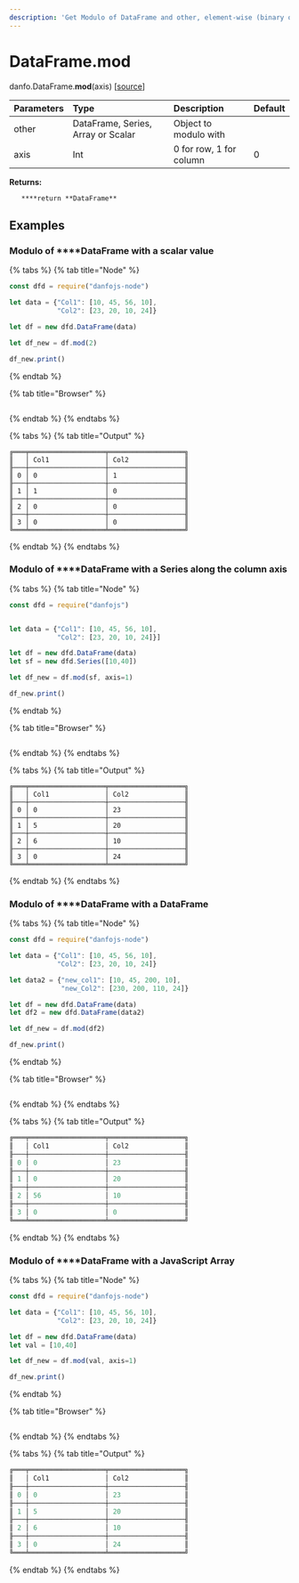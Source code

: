 ```yaml
---
description: 'Get Modulo of DataFrame and other, element-wise (binary operator mod).'
---
```


# DataFrame.mod

danfo.DataFrame.**mod**\(axis\) \[[source](https://github.com/opensource9ja/danfojs/blob/3398c2f540c16ac95599a05b6f2db4eff8a258c9/danfojs/src/core/frame.js#L436)\]

| Parameters | Type | Description | Default |
| :--- | :--- | :--- | :--- |
| other | DataFrame, Series, Array or Scalar | Object to modulo with |  |
| axis | Int | 0 for row, 1 for column | 0 |

**Returns:**

       ****return **DataFrame**

## **Examples**

### Modulo of ****DataFrame with a scalar value

{% tabs %}
{% tab title="Node" %}
```javascript
const dfd = require("danfojs-node")

let data = {"Col1": [10, 45, 56, 10],
            "Col2": [23, 20, 10, 24]}

let df = new dfd.DataFrame(data)

let df_new = df.mod(2)

df_new.print()
```
{% endtab %}

{% tab title="Browser" %}
```

```
{% endtab %}
{% endtabs %}

{% tabs %}
{% tab title="Output" %}
```text
╔═══╤═══════════════════╤═══════════════════╗
║   │ Col1              │ Col2              ║
╟───┼───────────────────┼───────────────────╢
║ 0 │ 0                 │ 1                 ║
╟───┼───────────────────┼───────────────────╢
║ 1 │ 1                 │ 0                 ║
╟───┼───────────────────┼───────────────────╢
║ 2 │ 0                 │ 0                 ║
╟───┼───────────────────┼───────────────────╢
║ 3 │ 0                 │ 0                 ║
╚═══╧═══════════════════╧═══════════════════╝
```
{% endtab %}
{% endtabs %}

### Modulo of  ****DataFrame with a Series along the column axis

{% tabs %}
{% tab title="Node" %}
```javascript
const dfd = require("danfojs")


let data = {"Col1": [10, 45, 56, 10],
            "Col2": [23, 20, 10, 24]}]

let df = new dfd.DataFrame(data)
let sf = new dfd.Series([10,40])

let df_new = df.mod(sf, axis=1)

df_new.print()
```
{% endtab %}

{% tab title="Browser" %}
```

```
{% endtab %}
{% endtabs %}

{% tabs %}
{% tab title="Output" %}
```text
╔═══╤═══════════════════╤═══════════════════╗
║   │ Col1              │ Col2              ║
╟───┼───────────────────┼───────────────────╢
║ 0 │ 0                 │ 23                ║
╟───┼───────────────────┼───────────────────╢
║ 1 │ 5                 │ 20                ║
╟───┼───────────────────┼───────────────────╢
║ 2 │ 6                 │ 10                ║
╟───┼───────────────────┼───────────────────╢
║ 3 │ 0                 │ 24                ║
╚═══╧═══════════════════╧═══════════════════╝
```
{% endtab %}
{% endtabs %}

### Modulo of  ****DataFrame with a DataFrame

{% tabs %}
{% tab title="Node" %}
```javascript
const dfd = require("danfojs-node")

let data = {"Col1": [10, 45, 56, 10],
            "Col2": [23, 20, 10, 24]}

let data2 = {"new_col1": [10, 45, 200, 10],
             "new_Col2": [230, 200, 110, 24]}

let df = new dfd.DataFrame(data)
let df2 = new dfd.DataFrame(data2)

let df_new = df.mod(df2)

df_new.print()

```
{% endtab %}

{% tab title="Browser" %}
```

```
{% endtab %}
{% endtabs %}

{% tabs %}
{% tab title="Output" %}
```javascript
╔═══╤═══════════════════╤═══════════════════╗
║   │ Col1              │ Col2              ║
╟───┼───────────────────┼───────────────────╢
║ 0 │ 0                 │ 23                ║
╟───┼───────────────────┼───────────────────╢
║ 1 │ 0                 │ 20                ║
╟───┼───────────────────┼───────────────────╢
║ 2 │ 56                │ 10                ║
╟───┼───────────────────┼───────────────────╢
║ 3 │ 0                 │ 0                 ║
╚═══╧═══════════════════╧═══════════════════╝
```
{% endtab %}
{% endtabs %}

### Modulo of ****DataFrame with a JavaScript Array

{% tabs %}
{% tab title="Node" %}
```javascript
const dfd = require("danfojs-node")

let data = {"Col1": [10, 45, 56, 10],
            "Col2": [23, 20, 10, 24]}

let df = new dfd.DataFrame(data)
let val = [10,40]

let df_new = df.mod(val, axis=1)

df_new.print()
```
{% endtab %}

{% tab title="Browser" %}
```

```
{% endtab %}
{% endtabs %}

{% tabs %}
{% tab title="Output" %}
```javascript
╔═══╤═══════════════════╤═══════════════════╗
║   │ Col1              │ Col2              ║
╟───┼───────────────────┼───────────────────╢
║ 0 │ 0                 │ 23                ║
╟───┼───────────────────┼───────────────────╢
║ 1 │ 5                 │ 20                ║
╟───┼───────────────────┼───────────────────╢
║ 2 │ 6                 │ 10                ║
╟───┼───────────────────┼───────────────────╢
║ 3 │ 0                 │ 24                ║
╚═══╧═══════════════════╧═══════════════════╝
```
{% endtab %}
{% endtabs %}
